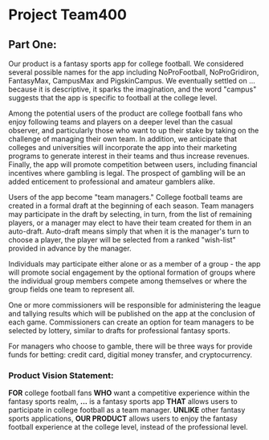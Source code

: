 # Project Team400

## Part One:

Our product is a fantasy sports app for college football.  We considered several possible names for the app including NoProFootball, NoProGridiron, FantasyMax, CampusMax and PigskinCampus. We eventually settled on ... because it is descriptive, it sparks the imagination, and the word "campus" suggests that the app is specific to football at the college level.

Among the potential users of the product are college football fans who enjoy following teams and players on a deeper level than the casual observer, and particularly those who want to up their stake by taking on the challenge of managing their own team. In addition, we anticipate that colleges and universities will incorporate the app into their marketing programs to generate interest in their teams and thus increase revenues. Finally, the app will promote competition between users, including financial incentives where gambling is legal. The prospect of gambling will be an added enticement to professional and amateur gamblers alike.

Users of the app become "team managers." College football teams are created in a formal draft at the beginning of each season. Team managers may participate in the draft by selecting, in turn, from the list of remaining players, or a manager may elect to have their team created for them in an auto-draft. Auto-draft means simply that when it is the manager's turn to choose a player, the player will be selected from a ranked "wish-list" provided in advance by the manager. 

Individuals may participate either alone or as a member of a group - the app will promote social engagement by the optional formation of groups where the individual group members compete among themselves or where the group fields one team to represent all.

One or more commissioners will be responsible for administering the league and tallying results which will be published on the app at the conclusion of each game. Commissioners can create an option for team managers to be selected by lottery, similar to drafts for professional fantasy sports. 

For managers who choose to gamble, there will be three ways for provide funds for betting: credit card, digitial money transfer, and cryptocurrency.

### Product Vision Statement:

**FOR** college football fans **WHO** want a competitive experience within the fantasy sports realm, **...** is a fantasy sports app **THAT** allows users to participate in college football as a team manager. **UNLIKE** other fantasy sports applications, **OUR PRODUCT** allows users to enjoy the fantasy football experience at the college level, instead of the professional level. 
